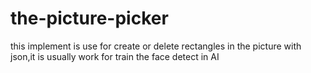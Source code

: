 # the-picture-picker
this implement is use for create or delete rectangles in the picture with json,it is usually work for train the face detect in AI

